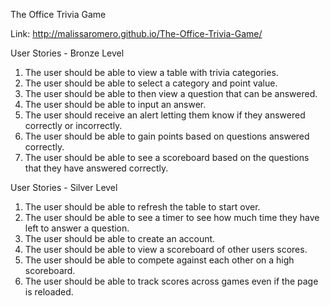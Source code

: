 The Office Trivia Game

Link: http://malissaromero.github.io/The-Office-Trivia-Game/

User Stories - Bronze Level
1. The user should be able to view a table with trivia categories.
2. The user should be able to select a category and point value.
3. The user should be able to then view a question that can be answered.
4. The user should be able to input an answer.
5. The user should receive an alert letting them know if they answered correctly or incorrectly.
6. The user should be able to gain points based on questions answered correctly.
7. The user should be able to see a scoreboard based on the questions that they have answered correctly.

User Stories - Silver Level
1. The user should be able to refresh the table to start over.
2. The user should be able to see a timer to see how much time they have left to answer a question.
3. The user should be able to create an account.
4. The user should be able to view a scoreboard of other users scores.
5. The user should be able to compete against each other on a high scoreboard.
6. The user should be able to track scores across games even if the page is reloaded.
